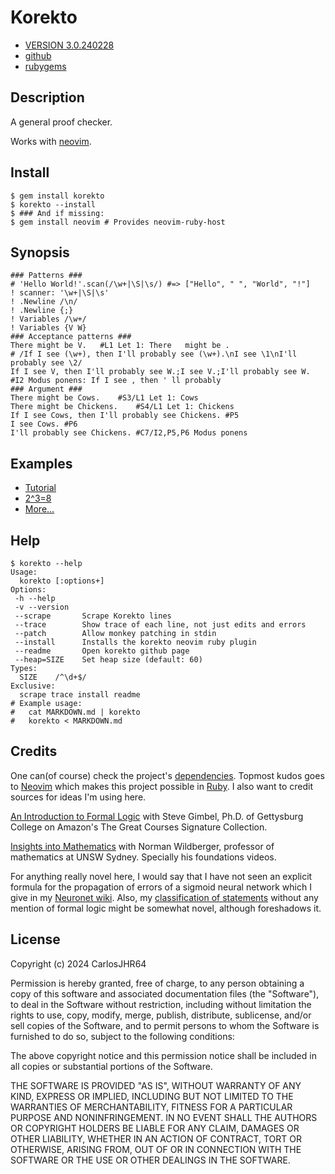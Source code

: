 # Korekto

* [VERSION 3.0.240228](https://github.com/carlosjhr64/korekto/releases)
* [github](https://www.github.com/carlosjhr64/korekto)
* [rubygems](https://rubygems.org/gems/korekto)

## Description

A general proof checker.

Works with [neovim](https://github.com/neovim/neovim).

## Install
```shell
$ gem install korekto
$ korekto --install
$ ### And if missing:
$ gem install neovim # Provides neovim-ruby-host
```
## Synopsis
```korekto
### Patterns ###
# 'Hello World!'.scan(/\w+|\S|\s/) #=> ["Hello", " ", "World", "!"]
! scanner: '\w+|\S|\s'
! .Newline /\n/
! .Newline {;}
! Variables /\w+/
! Variables {V W}
### Acceptance patterns ###
There might be V.	#L1 Let 1: There   might be .
# /If I see (\w+), then I'll probably see (\w+).\nI see \1\nI'll probably see \2/
If I see V, then I'll probably see W.;I see V.;I'll probably see W.	#I2 Modus ponens: If I see , then ' ll probably
### Argument ###
There might be Cows.	#S3/L1 Let 1: Cows
There might be Chickens.	#S4/L1 Let 1: Chickens
If I see Cows, then I'll probably see Chickens.	#P5
I see Cows.	#P6
I'll probably see Chickens.	#C7/I2,P5,P6 Modus ponens
```
## Examples

* [Tutorial](examples/Tutorial.md)
* [2^3=8](examples/TwoCube.md)
* [More...](examples/index.md)

## Help
```shell
$ korekto --help
Usage:
  korekto [:options+]
Options:
 -h --help
 -v --version
 --scrape    	Scrape Korekto lines
 --trace     	Show trace of each line, not just edits and errors
 --patch     	Allow monkey patching in stdin
 --install   	Installs the korekto neovim ruby plugin
 --readme    	Open korekto github page
 --heap=SIZE 	Set heap size (default: 60)
Types:
  SIZE    /^\d+$/
Exclusive:
  scrape trace install readme
# Example usage:
#   cat MARKDOWN.md | korekto
#   korekto < MARKDOWN.md
```
## Credits

One can(of course) check the project's [dependencies](korekto.gemspec).
Topmost kudos goes to [Neovim](https://neovim.io/)
which makes this project possible in [Ruby](https://www.ruby-lang.org/en/).
I also want to credit sources for ideas I'm using here.

[An Introduction to Formal Logic](https://www.amazon.com/An-Introduction-to-Formal-Logic/dp/B01M6Z6T1E/)
with Steve Gimbel, Ph.D. of Gettysburg College
on Amazon's The Great Courses Signature Collection.

[Insights into Mathematics](https://www.youtube.com/@njwildberger)
with Norman Wildberger, professor of mathematics at UNSW Sydney.
Specially his foundations videos.

For anything really novel here,
I would say that I have not seen an explicit formula
for the propagation of errors of a sigmoid neural network
which I give in my [Neuronet wiki](https://github.com/carlosjhr64/neuronet/wiki).
Also, my [classification of statements](examples/Tutorial.md) without any mention of formal logic
might be somewhat novel, although foreshadows it.

## License

Copyright (c) 2024 CarlosJHR64

Permission is hereby granted, free of charge,
to any person obtaining a copy of this software and
associated documentation files (the "Software"),
to deal in the Software without restriction,
including without limitation the rights
to use, copy, modify, merge, publish, distribute, sublicense, and/or sell
copies of the Software, and
to permit persons to whom the Software is furnished to do so,
subject to the following conditions:

The above copyright notice and this permission notice
shall be included in all copies or substantial portions of the Software.

THE SOFTWARE IS PROVIDED "AS IS",
WITHOUT WARRANTY OF ANY KIND, EXPRESS OR IMPLIED,
INCLUDING BUT NOT LIMITED TO THE WARRANTIES OF MERCHANTABILITY,
FITNESS FOR A PARTICULAR PURPOSE AND NONINFRINGEMENT.
IN NO EVENT SHALL THE AUTHORS OR COPYRIGHT HOLDERS BE LIABLE FOR ANY CLAIM,
DAMAGES OR OTHER LIABILITY, WHETHER IN AN ACTION OF CONTRACT,
TORT OR OTHERWISE, ARISING FROM, OUT OF OR IN CONNECTION WITH
THE SOFTWARE OR THE USE OR OTHER DEALINGS IN THE SOFTWARE.
